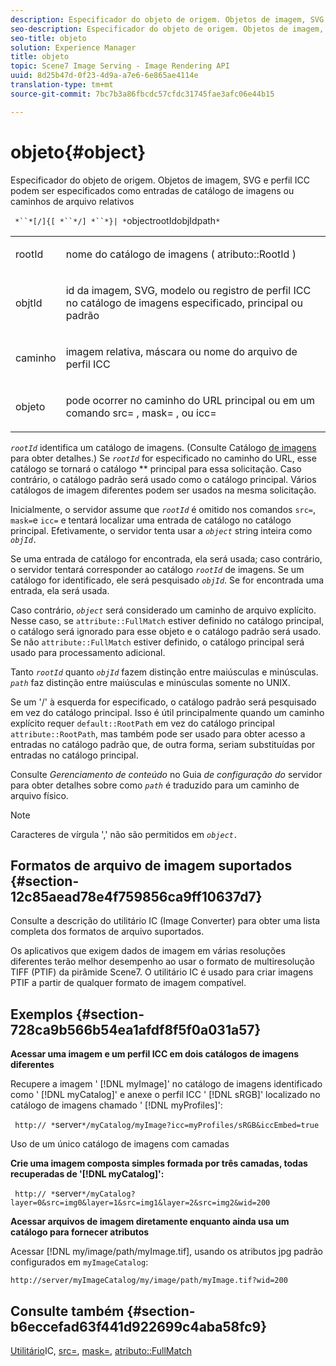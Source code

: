 ```yaml
---
description: Especificador do objeto de origem. Objetos de imagem, SVG e perfil ICC podem ser especificados como entradas de catálogo de imagens ou caminhos de arquivo relativos
seo-description: Especificador do objeto de origem. Objetos de imagem, SVG e perfil ICC podem ser especificados como entradas de catálogo de imagens ou caminhos de arquivo relativos
seo-title: objeto
solution: Experience Manager
title: objeto
topic: Scene7 Image Serving - Image Rendering API
uuid: 8d25b47d-0f23-4d9a-a7e6-6e865ae4114e
translation-type: tm+mt
source-git-commit: 7bc7b3a86fbcdc57cfdc31745fae3afc06e44b15

---
```



# objeto{#object}

Especificador do objeto de origem. Objetos de imagem, SVG e perfil ICC podem ser especificados como entradas de catálogo de imagens ou caminhos de arquivo relativos

` *``*[/]{[ *``*/] *``*}| *`objectrootIdobjIdpath`*`

<table id="simpletable_A8B9B4D508B94BE5B7F6112F0A5F8270"> 
 <tr class="strow"> 
  <td class="stentry"> <p> <span class="codeph"> <span class="varname"> rootId </span></span> </p> </td> 
  <td class="stentry"> <p>nome do catálogo de imagens ( <span class="codeph"> atributo::RootId </span>) </p> </td> 
 </tr> 
 <tr class="strow"> 
  <td class="stentry"> <p> <span class="codeph"> <span class="varname"> objtId </span></span> </p> </td> 
  <td class="stentry"> <p>id da imagem, SVG, modelo ou registro de perfil ICC no catálogo de imagens especificado, principal ou padrão </p> </td> 
 </tr> 
 <tr class="strow"> 
  <td class="stentry"> <p> <span class="codeph"> <span class="varname"> caminho </span></span> </p> </td> 
  <td class="stentry"> <p>imagem relativa, máscara ou nome do arquivo de perfil ICC </p> </td> 
 </tr> 
 <tr class="strow"> 
  <td class="stentry"> <p> <span class="codeph"> <span class="varname"> objeto </span></span> </p> </td> 
  <td class="stentry"> <p>pode ocorrer no caminho do URL principal ou em um comando <span class="codeph"> src= </span>, <span class="codeph"> mask= </span>, ou <span class="codeph"> icc= </span> </p> </td> 
 </tr> 
</table>

*`rootId`* identifica um catálogo de imagens. (Consulte Catálogo [de imagens](../../../../../is-api/image-catalog/image-serving-api-ref/c-image-catalog-reference/c-overview/c-overview.md#concept-9ce2b6a133de45f783e95cabc5810ac3) para obter detalhes.) Se *`rootId`* for especificado no caminho do URL, esse catálogo se tornará o catálogo ** principal para essa solicitação. Caso contrário, o catálogo padrão será usado como o catálogo principal. Vários catálogos de imagem diferentes podem ser usados na mesma solicitação.

Inicialmente, o servidor assume que *`rootId`* é omitido nos comandos `src=`, `mask=`e `icc=` e tentará localizar uma entrada de catálogo no catálogo principal. Efetivamente, o servidor tenta usar a *`object`* string inteira como *`objId.`*

Se uma entrada de catálogo for encontrada, ela será usada; caso contrário, o servidor tentará corresponder ao catálogo *`rootId`* de imagens. Se um catálogo for identificado, ele será pesquisado *`objId`*. Se for encontrada uma entrada, ela será usada.

Caso contrário, *`object`* será considerado um caminho de arquivo explícito. Nesse caso, se `attribute::FullMatch` estiver definido no catálogo principal, o catálogo será ignorado para esse objeto e o catálogo padrão será usado. Se não `attribute::FullMatch` estiver definido, o catálogo principal será usado para processamento adicional.

Tanto *`rootId`* quanto *`objId`* fazem distinção entre maiúsculas e minúsculas. *`path`* faz distinção entre maiúsculas e minúsculas somente no UNIX.

Se um &#39;/&#39; à esquerda for especificado, o catálogo padrão será pesquisado em vez do catálogo principal. Isso é útil principalmente quando um caminho explícito requer `default::RootPath` em vez do catálogo principal `attribute::RootPath`, mas também pode ser usado para obter acesso a entradas no catálogo padrão que, de outra forma, seriam substituídas por entradas no catálogo principal.

Consulte *Gerenciamento de conteúdo* no Guia *de configuração do* servidor para obter detalhes sobre como *`path`* é traduzido para um caminho de arquivo físico.

>[!NOTE]
>
>Caracteres de vírgula &#39;,&#39; não são permitidos em *`object.`*

## Formatos de arquivo de imagem suportados {#section-12c85aead78e4f759856ca9ff10637d7}

Consulte a descrição do utilitário IC (Image Converter) para obter uma lista completa dos formatos de arquivo suportados.

Os aplicativos que exigem dados de imagem em várias resoluções diferentes terão melhor desempenho ao usar o formato de multiresolução TIFF (PTIF) da pirâmide Scene7. O utilitário IC é usado para criar imagens PTIF a partir de qualquer formato de imagem compatível.

## Exemplos {#section-728ca9b566b54ea1afdf8f5f0a031a57}

**Acessar uma imagem e um perfil ICC em dois catálogos de imagens diferentes**

Recupere a imagem &#39; [!DNL myImage]&#39; no catálogo de imagens identificado como &#39; [!DNL myCatalog]&#39; e anexe o perfil ICC &#39; [!DNL sRGB]&#39; localizado no catálogo de imagens chamado &#39; [!DNL myProfiles]&#39;:

` http:// *`server`*/myCatalog/myImage?icc=myProfiles/sRGB&iccEmbed=true`

Uso de um único catálogo de imagens com camadas

**Crie uma imagem composta simples formada por três camadas, todas recuperadas de &#39;[!DNL myCatalog]&#39;:**

` http:// *`server`*/myCatalog?layer=0&src=img0&layer=1&src=img1&layer=2&src=img2&wid=200`

**Acessar arquivos de imagem diretamente enquanto ainda usa um catálogo para fornecer atributos**

Acessar [!DNL my/image/path/myImage.tif], usando os atributos jpg padrão configurados em `myImageCatalog`:

`http://server/myImageCatalog/my/image/path/myImage.tif?wid=200`

## Consulte também {#section-b6eccefad63f441d922699c4aba58fc9}

[Utilitário](../../../../../is-api/is-utils/utilities/r-ic.md#reference-de9f43c63a8f48f1a755ff1760af8b7b)IC, [src=](../../../../../is-api/http-ref/image-serving-api-ref/c-http-protocol-reference/c-command-reference/r-src.md#reference-f6506637778c4c69bf106a7924a91ab1), [mask=](../../../../../is-api/http-ref/image-serving-api-ref/c-http-protocol-reference/c-command-reference/r-mask.md#reference-922254e027404fb890b850e2723ee06e), [atributo::FullMatch](../../../../../is-api/image-catalog/image-serving-api-ref/c-image-catalog-reference/c-attributes-reference/r-fullmatch.md#reference-c3a72f31672a48b386943d6781cf50d7)
